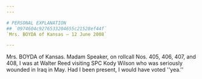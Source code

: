 ```yaml
---
---

# PERSONAL EXPLANATION
## `0974604c9276533204655c21528ef44f`
`Mrs. BOYDA of Kansas — 12 June 2008`

---
```



Mrs. BOYDA of Kansas. Madam Speaker, on rollcall Nos. 405, 406, 407, 
and 408, I was at Walter Reed visiting SPC Kody Wilson who was 
seriously wounded in Iraq in May. Had I been present, I would have 
voted ''yea.''
